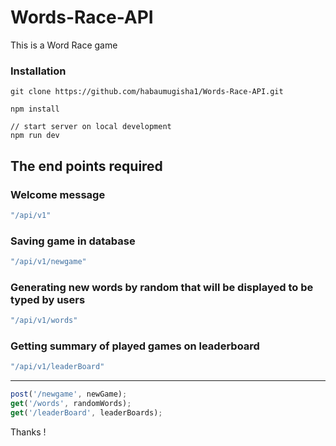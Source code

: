 # Words-Race-API
This is a Word Race game

### Installation
```
git clone https://github.com/habaumugisha1/Words-Race-API.git

npm install

// start server on local development
npm run dev
```
## The end points required
### Welcome message
```js
"/api/v1"
``` 
### Saving game in database

```js
"/api/v1/newgame"
```

### Generating new words by random that will be displayed to be typed by users

```js
"/api/v1/words"
```


### Getting summary of played games on leaderboard

```js
"/api/v1/leaderBoard"
```

***

```js
post('/newgame', newGame);
get('/words', randomWords);
get('/leaderBoard', leaderBoards);
```
Thanks ! 
